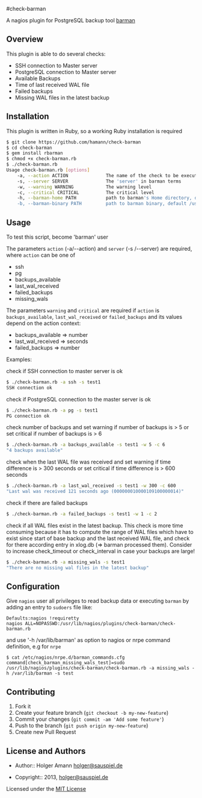 #check-barman

A nagios plugin for PostgreSQL backup tool [barman](http://www.pgbarman.org)


## Overview

This plugin is able to do several checks:

* SSH connection to Master server
* PostgreSQL connection to Master server
* Available Backups
* Time of last received WAL file
* Failed backups
* Missing WAL files in the latest backup


## Installation

This plugin is written in Ruby, so a working Ruby installation is required

```sh
$ git clone https://github.com/hamann/check-barman
$ cd check-barman
$ gem install rbarman
$ chmod +x check-barman.rb
$ ./check-barman.rb
Usage check-barman.rb [options]
    -a, --action ACTION              The name of the check to be executed
    -s, --server SERVER              The 'server' in barman terms
    -w, --warning WARNING            The warning level
    -c, --critical CRITICAL          The critical level
    -h, --barman-home PATH           path to barman's Home directory, default /var/lib/barman
    -b, --barman-binary PATH         path to barman binary, default /usr/bin/barman
```

## Usage

To test this script, become 'barman' user

The parameters `action` (-a/--action) and `server` (-s /--server) are required, where `action` can be one of

* ssh
* pg
* backups_available
* last_wal_received
* failed_backups
* missing_wals

The parameters `warning` and `critical` are required if `action` is `backups_available`, `last_wal_received` or `failed_backups` and its values depend on the action context:

* backups_available => number
* last_wal_received => seconds
* failed_backups => number

Examples:

check if SSH connection to master server is ok

```sh
$ ./check-barman.rb -a ssh -s test1
SSH connection ok
```

check if PostgreSQL connection to the master server is ok
```sh
$ ./check-barman.rb -a pg -s test1
PG connection ok
```

check number of backups and set warning if number of backups is > 5 or set critical if number of backups is > 6 
```sh
$ ./check-barman.rb -a backups_available -s test1 -w 5 -c 6
"4 backups available"
```

check when the last WAL file was received and set warning if time difference is > 300 seconds or set critical if time difference is > 600 seconds
```sh
$ ./check-barman.rb -a last_wal_received -s test1 -w 300 -c 600
"Last wal was received 121 seconds ago (000000010000109100000014)"
```

check if there are failed backups
```sh
$ ./check-barman.rb -a failed_backups -s test1 -w 1 -c 2
```

check if all WAL files exist in the latest backup. This check is more time consuming because it has to compute the range of WAL files which have to exist since start of base backup and the last received WAL file, and check for there according entry in xlog.db (=> barman processed them). Consider to increase check_timeout or check_interval in case your backups are large!
```sh
$ ./check-barman.rb -a missing_wals -s test1
"There are no missing wal files in the latest backup"
```

## Configuration

Give `nagios` user all privileges to read backup data or executing `barman` by adding an entry to `sudoers` file like:
```
Defaults:nagios !requiretty
nagios ALL=NOPASSWD:/usr/lib/nagios/plugins/check-barman/check-barman.rb
```

and use '-h /var/lib/barman' as option to nagios or nrpe command definition, e.g for `nrpe`

```
$ cat /etc/nagios/nrpe.d/barman_commands.cfg
command[check_barman_missing_wals_test]=sudo /usr/lib/nagios/plugins/check-barman/check-barman.rb -a missing_wals -h /var/lib/barman -s test
```

## Contributing

1. Fork it
2. Create your feature branch (`git checkout -b my-new-feature`)
3. Commit your changes (`git commit -am 'Add some feature'`)
4. Push to the branch (`git push origin my-new-feature`)
5. Create new Pull Request


## License and Authors

* Author:: Holger Amann holger@sauspiel.de

* Copyright:: 2013, holger@sauspiel.de

Licensed under the [MIT License](http://opensource.org/licenses/mit-license.php)





